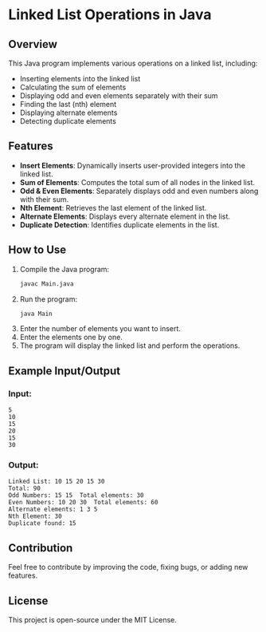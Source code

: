 # Linked List Operations in Java

## Overview
This Java program implements various operations on a linked list, including:
- Inserting elements into the linked list
- Calculating the sum of elements
- Displaying odd and even elements separately with their sum
- Finding the last (nth) element
- Displaying alternate elements
- Detecting duplicate elements

## Features
- **Insert Elements**: Dynamically inserts user-provided integers into the linked list.
- **Sum of Elements**: Computes the total sum of all nodes in the linked list.
- **Odd & Even Elements**: Separately displays odd and even numbers along with their sum.
- **Nth Element**: Retrieves the last element of the linked list.
- **Alternate Elements**: Displays every alternate element in the list.
- **Duplicate Detection**: Identifies duplicate elements in the list.

## How to Use
1. Compile the Java program:
   ```sh
   javac Main.java
   ```
2. Run the program:
   ```sh
   java Main
   ```
3. Enter the number of elements you want to insert.
4. Enter the elements one by one.
5. The program will display the linked list and perform the operations.

## Example Input/Output
### Input:
```
5
10
15
20
15
30
```
### Output:
```
Linked List: 10 15 20 15 30
Total: 90
Odd Numbers: 15 15  Total elements: 30
Even Numbers: 10 20 30  Total elements: 60
Alternate elements: 1 3 5
Nth Element: 30
Duplicate found: 15
```

## Contribution
Feel free to contribute by improving the code, fixing bugs, or adding new features.

## License
This project is open-source under the MIT License.

